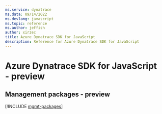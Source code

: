 ```yaml
---
ms.service: dynatrace
ms.data: 09/14/2022
ms.devlang: javascript
ms.topic: reference
ms.author: jeffish
author: xirzec
title: Azure Dynatrace SDK for JavaScript
description: Reference for Azure Dynatrace SDK for JavaScript
---
```

# Azure Dynatrace SDK for JavaScript - preview

## Management packages - preview
[!INCLUDE [mgmt-packages](dynatrace-mgmt-index.md)]